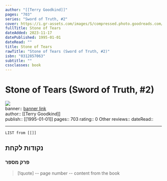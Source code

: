 ```yaml
---
author: "[[Terry Goodkind]]"
pages: "703"
series: "Sword of Truth, #2"
cover: https://i.gr-assets.com/images/S/compressed.photo.goodreads.com/books/1478930875l/234184.jpg
fullTitle: Stone of Tears
dateAdded: 2023-11-17
datePublished: 1995-01-01
dateRead: ""
title: Stone of Tears
rawTitle: "Stone of Tears (Sword of Truth, #2)"
isbn: "0312857063"
subtitle: ""
cssclasses: book
---
```

# Stone of Tears (Sword of Truth, #2)

![](https:&#x2F;&#x2F;i.gr-assets.com&#x2F;images&#x2F;S&#x2F;compressed.photo.goodreads.com&#x2F;books&#x2F;1478930875l&#x2F;234184.jpg)  
banner:: [banner link](https:&#x2F;&#x2F;i.gr-assets.com&#x2F;images&#x2F;S&#x2F;compressed.photo.goodreads.com&#x2F;books&#x2F;1478930875l&#x2F;234184.jpg)  
author:: [[Terry Goodkind]]  
publish:: [[1995-01-01]]
pages:: 703
rating:: 0 
Other reviews:: 
dateRead:: 

<hr  style="clear:both"/>



```dataview
LIST from [[]]
```

## נקודות לקחת 

### פרק מספר
> [!quote] -- page number -- 
>  content from the book




```